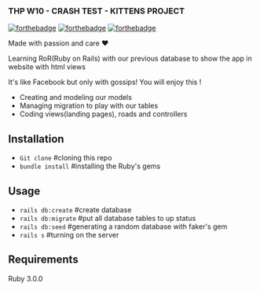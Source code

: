 ### THP W10 - CRASH TEST - KITTENS PROJECT
   [![forthebadge](https://forthebadge.com/images/badges/made-with-ruby.svg)](https://forthebadge.com)
   [![forthebadge]("https://forthebadge.com/images/badges/no-ragrets.svg)](https://forthebadge.com)
   [![forthebadge](https://forthebadge.com/images/badges/powered-by-coffee.svg)](https://forthebadge.com)

Made with passion and care ❤️

Learning RoR(Ruby on Rails) with our previous database to show the app in website with html views


It's like Facebook but only with gossips! You will enjoy this !

* Creating and modeling our models
* Managing migration to play with our tables
* Coding views(landing pages), roads and controllers

## Installation


* `Git clone` #cloning this repo
* `bundle install` #installing the Ruby's gems


## Usage

* `rails db:create` #create database
* `rails db:migrate` #put all database tables to up status
* `rails db:seed` #generating a random database with faker's gem
* `rails s` #turning on the server

## Requirements

Ruby 3.0.0  
